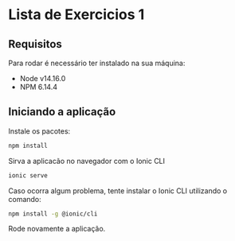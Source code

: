 # Lista de Exercicios 1

## Requisitos
Para rodar é necessário ter instalado na sua máquina:
- Node v14.16.0
- NPM 6.14.4

## Iniciando a aplicação
Instale os pacotes:
```sh
npm install
```
Sirva a aplicacão no navegador com o Ionic CLI
```sh
ionic serve
```
Caso ocorra algum problema, tente instalar o Ionic CLI utilizando o comando:
```sh
npm install -g @ionic/cli
```

Rode novamente a aplicação.
